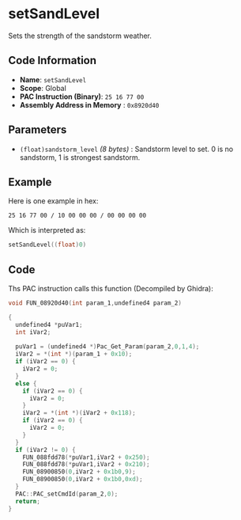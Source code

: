 # setSandLevel

Sets the strength of the sandstorm weather.

## Code Information

- **Name**: `setSandLevel`
- **Scope**: Global
- **PAC Instruction (Binary)**: `25 16 77 00`
- **Assembly Address in Memory** : `0x8920d40`

## Parameters

- `(float)sandstorm_level` *(8 bytes)* : Sandstorm level to set. 0 is no sandstorm, 1 is strongest sandstorm.

## Example

Here is one example in hex:

```25 16 77 00 / 10 00 00 00 / 00 00 00 00```

Which is interpreted as:

```c
setSandLevel((float)0)
```

## Code

Ths PAC instruction calls this function (Decompiled by Ghidra):

```c
void FUN_08920d40(int param_1,undefined4 param_2)

{
  undefined4 *puVar1;
  int iVar2;
  
  puVar1 = (undefined4 *)Pac_Get_Param(param_2,0,1,4);
  iVar2 = *(int *)(param_1 + 0x10);
  if (iVar2 == 0) {
    iVar2 = 0;
  }
  else {
    if (iVar2 == 0) {
      iVar2 = 0;
    }
    iVar2 = *(int *)(iVar2 + 0x118);
    if (iVar2 == 0) {
      iVar2 = 0;
    }
  }
  if (iVar2 != 0) {
    FUN_088fdd78(*puVar1,iVar2 + 0x250);
    FUN_088fdd78(*puVar1,iVar2 + 0x210);
    FUN_08900850(0,iVar2 + 0x1b0,9);
    FUN_08900850(0,iVar2 + 0x1b0,0xd);
  }
  PAC::PAC_setCmdId(param_2,0);
  return;
}
```

